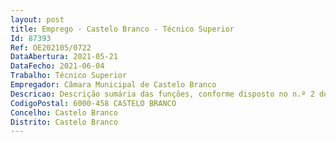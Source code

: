 ```yaml
--- 
layout: post
title: Emprego - Castelo Branco - Técnico Superior
Id: 87393
Ref: OE202105/0722
DataAbertura: 2021-05-21
DataFecho: 2021-06-04
Trabalho: Técnico Superior
Empregador: Câmara Municipal de Castelo Branco
Descricao: Descrição sumária das funções, conforme disposto no n.º 2 do artigo 88.º da LTFP, constantes do anexo à Lei n.º 35 2014, de 20 de junho, com grau de complexidade funcional 3, nomeadamente  – 2 Técnico Superior licenciado em Contabilidade, Gestão ou EconomiaApoio na elaboração dos documentos previsionais do Município  Apoio na elaboração de alterações e revisões orçamentais  Apoio na elaboração da prestação de contas individuais e consolidadas do Município  Execução da contabilidade de custos, com análise e distribuição pelos diversos centros de custo existentes e elaboração de propostas de criação de novos centros de custo  Lançamento dos vários documentos contabilísticos, com respetiva imputação orçamental, patrimonial e de contabilidade de custo  Gestão de stocks, verificação, validação e encerramento dos meses com os respetivos lançamentos e conferências com a contabilidade  Apoio nos reportes financeiros (Tribunal de Contas, DGAL, etc.)  Elaboração e controlo das reconciliações bancárias  Elaboração das declarações fiscais do Município  Despacho da faturação para processamento na despesa  Controlo de faturação de contratos  Controlo de contas correntes.
CodigoPostal: 6000-458 CASTELO BRANCO
Concelho: Castelo Branco
Distrito: Castelo Branco
--- 
```

